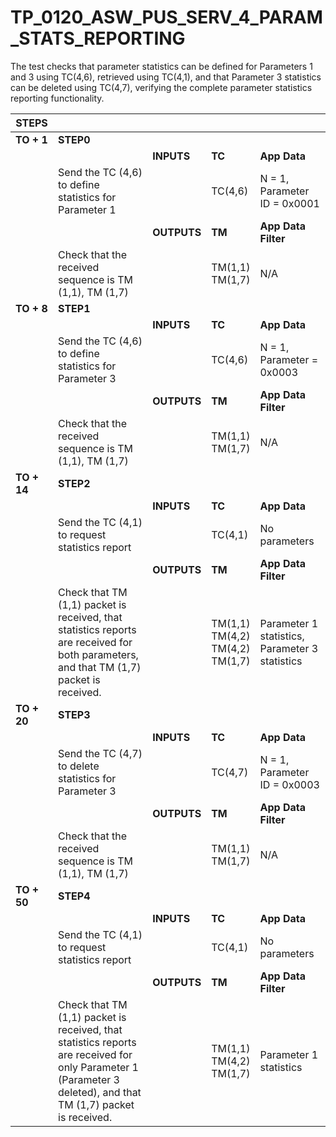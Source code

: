 
# TP_0120_ASW_PUS_SERV_4_PARAM_STATS_REPORTING

The test checks that parameter statistics can be defined for Parameters 1 and 3
using TC(4,6), retrieved using TC(4,1), and that Parameter 3 statistics can be
deleted using TC(4,7), verifying the complete parameter statistics reporting
functionality. 

| STEPS | | | | |
|-------|-|-|-|-|
| **TO + 1** | **STEP0** | | | |
| | | **INPUTS** | **TC** | **App Data** |
| | Send the TC (4,6) to define statistics for Parameter 1 | | TC(4,6) | N = 1, Parameter ID = 0x0001 |
| | | **OUTPUTS** | **TM** | **App Data Filter** |
| | Check that the received sequence is TM (1,1), TM (1,7) | | TM(1,1)<br>TM(1,7) | N/A |
| **TO + 8** | **STEP1** | | | |
| | | **INPUTS** | **TC** | **App Data** |
| | Send the TC (4,6) to define statistics for Parameter 3 | | TC(4,6) | N = 1, Parameter = 0x0003 |
| | | **OUTPUTS** | **TM** | **App Data Filter** |
| | Check that the received sequence is TM (1,1), TM (1,7) | | TM(1,1)<br>TM(1,7) | N/A |
| **TO + 14** | **STEP2** | | | |
| | | **INPUTS** | **TC** | **App Data** |
| | Send the TC (4,1) to request statistics report | | TC(4,1) | No parameters |
| | | **OUTPUTS** | **TM** | **App Data Filter** |
| | Check that TM (1,1) packet is received, that statistics reports are received for both parameters, and that TM (1,7) packet is received. | | TM(1,1)<br>TM(4,2)<br>TM(4,2)<br>TM(1,7) | Parameter 1 statistics, Parameter 3 statistics |
| **TO + 20** | **STEP3** | | | |
| | | **INPUTS** | **TC** | **App Data** |
| | Send the TC (4,7) to delete statistics for Parameter 3 | | TC(4,7) | N = 1, Parameter ID = 0x0003 |
| | | **OUTPUTS** | **TM** | **App Data Filter** |
| | Check that the received sequence is TM (1,1), TM (1,7) | | TM(1,1)<br>TM(1,7) | N/A |
| **TO + 50** | **STEP4** | | | |
| | | **INPUTS** | **TC** | **App Data** |
| | Send the TC (4,1) to request statistics report | | TC(4,1) | No parameters |
| | | **OUTPUTS** | **TM** | **App Data Filter** |
| | Check that TM (1,1) packet is received, that statistics reports are received for only Parameter 1 (Parameter 3 deleted), and that TM (1,7) packet is received. | | TM(1,1)<br>TM(4,2)<br>TM(1,7) | Parameter 1 statistics |